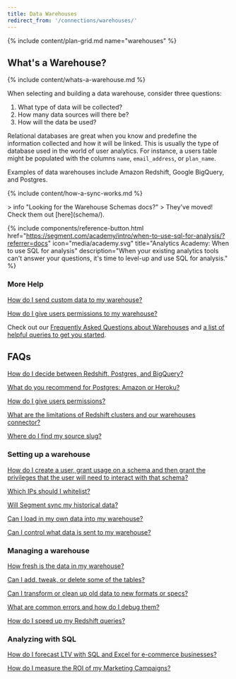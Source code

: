 ```yaml
---
title: Data Warehouses
redirect_from: '/connections/warehouses/'
---
```


{% include content/plan-grid.md name="warehouses" %}

## What's a Warehouse?

{% include content/whats-a-warehouse.md %}


When selecting and building a data warehouse, consider three questions:

1.  What type of data will be collected?
2.  How many data sources will there be?
3.  How will the data be used?

Relational databases are great when you know and predefine the information collected and how it will be linked. This is usually the type of database used in the world of user analytics. For instance, a users table might be populated with the columns `name`, `email_address`, or `plan_name`.

Examples of data warehouses include Amazon Redshift, Google BigQuery, and Postgres.

{% include content/how-a-sync-works.md %}

<div data-headings-anchors id="warehouse-schemas"></div>
> info "Looking for the Warehouse Schemas docs?"
>  They've moved! Check them out [here](schema/).

{% include components/reference-button.html href="https://segment.com/academy/intro/when-to-use-sql-for-analysis/?referrer=docs" icon="media/academy.svg" title="Analytics Academy: When to use SQL for analysis" description="When your existing analytics tools can't answer your questions, it's time to level-up and use SQL for analysis." %}

### More Help

[How do I send custom data to my warehouse?](/docs/connections/storage/warehouses/faq/#what-if-i-want-to-add-custom-data-to-my-warehouse)

[How do I give users permissions to my warehouse?](/docs/connections/storage/warehouses/add-warehouse-users/)

Check out our [Frequently Asked Questions about Warehouses](/docs/connections/storage/warehouses/faq/) and [a list of helpful queries to get you started](https://help.segment.com/hc/en-us/articles/205577035-Common-Segment-SQL-Queries).

## FAQs

[How do I decide between Redshift, Postgres, and BigQuery?](/docs/connections/storage/warehouses/choose-warehouse/)

[What do you recommend for Postgres: Amazon or Heroku?](/docs/connections/storage/warehouses/choose-warehouse/)

[How do I give users permissions?](/docs/connections/storage/warehouses/add-warehouse-users/)

[What are the limitations of Redshift clusters and our warehouses connector?](/docs/connections/storage/warehouses/redshift-faq/)

[Where do I find my source slug?](/docs/connections/storage/warehouses/faq/#how-do-i-find-my-source-slug)

### Setting up a warehouse

[How do I create a user, grant usage on a schema and then grant the privileges that the user will need to interact with that schema?](/docs/connections/storage/warehouses/add-warehouse-users/)

[Which IPs should I whitelist?](/docs/connections/storage/warehouses/faq/#which-ips-should-i-whitelist)

[Will Segment sync my historical data?](/docs/connections/storage/warehouses/faq/#will-segment-sync-my-historical-data)

[Can I load in my own data into my warehouse?](/docs/connections/storage/warehouses/faq/#what-if-i-want-to-add-custom-data-to-my-warehouse)

[Can I control what data is sent to my warehouse?](/docs/connections/storage/warehouses/faq/#can-i-control-what-data-is-sent-to-my-warehouse)

### Managing a warehouse

[How fresh is the data in my warehouse?](/docs/connections/storage/warehouses/faq/#how-fresh-is-the-data-in-segment-warehouses)

[Can I add, tweak, or delete some of the tables?](/docs/connections/storage/warehouses/faq/#can-we-add-tweak-or-delete-some-of-the-tables)

[Can I transform or clean up old data to new formats or specs?](/docs/connections/storage/warehouses/faq/#can-we-transform-or-clean-up-old-data-to-new-formats-or-specs)

[What are common errors and how do I debug them?](/docs/connections/storage/warehouses/warehouse-errors/)

[How do I speed up my Redshift queries?](/docs/connections/storage/warehouses/redshift-tuning/)

### Analyzing with SQL

[How do I forecast LTV with SQL and Excel for e-commerce businesses?](/docs/guides/how-to-guides/forecast-with-sql/)

[How do I measure the ROI of my Marketing Campaigns?](/docs/guides/how-to-guides/measure-marketing-roi/)
